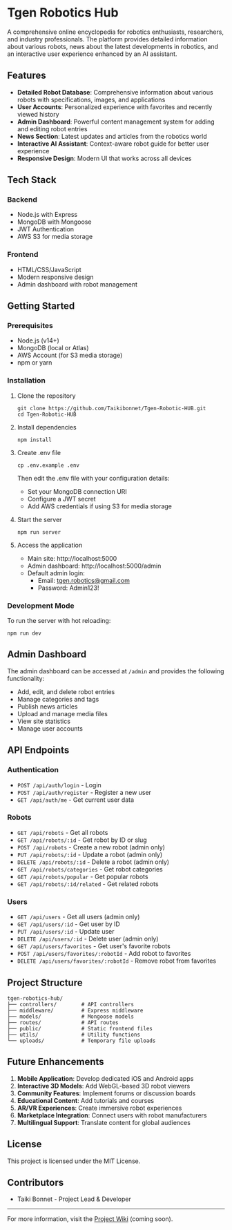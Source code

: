 # Tgen Robotics Hub

A comprehensive online encyclopedia for robotics enthusiasts, researchers, and industry professionals. The platform provides detailed information about various robots, news about the latest developments in robotics, and an interactive user experience enhanced by an AI assistant.

## Features

- **Detailed Robot Database**: Comprehensive information about various robots with specifications, images, and applications
- **User Accounts**: Personalized experience with favorites and recently viewed history
- **Admin Dashboard**: Powerful content management system for adding and editing robot entries
- **News Section**: Latest updates and articles from the robotics world
- **Interactive AI Assistant**: Context-aware robot guide for better user experience
- **Responsive Design**: Modern UI that works across all devices

## Tech Stack

### Backend
- Node.js with Express
- MongoDB with Mongoose
- JWT Authentication
- AWS S3 for media storage

### Frontend
- HTML/CSS/JavaScript
- Modern responsive design
- Admin dashboard with robot management

## Getting Started

### Prerequisites

- Node.js (v14+)
- MongoDB (local or Atlas)
- AWS Account (for S3 media storage)
- npm or yarn

### Installation

1. Clone the repository
   ```
   git clone https://github.com/Taikibonnet/Tgen-Robotic-HUB.git
   cd Tgen-Robotic-HUB
   ```

2. Install dependencies
   ```
   npm install
   ```

3. Create .env file
   ```
   cp .env.example .env
   ```
   Then edit the .env file with your configuration details:
   - Set your MongoDB connection URI
   - Configure a JWT secret
   - Add AWS credentials if using S3 for media storage

4. Start the server
   ```
   npm run server
   ```

5. Access the application
   - Main site: http://localhost:5000
   - Admin dashboard: http://localhost:5000/admin
   - Default admin login:
     - Email: tgen.robotics@gmail.com
     - Password: Admin123!

### Development Mode

To run the server with hot reloading:

```
npm run dev
```

## Admin Dashboard

The admin dashboard can be accessed at `/admin` and provides the following functionality:

- Add, edit, and delete robot entries
- Manage categories and tags
- Publish news articles
- Upload and manage media files
- View site statistics
- Manage user accounts

## API Endpoints

### Authentication
- `POST /api/auth/login` - Login
- `POST /api/auth/register` - Register a new user
- `GET /api/auth/me` - Get current user data

### Robots
- `GET /api/robots` - Get all robots
- `GET /api/robots/:id` - Get robot by ID or slug
- `POST /api/robots` - Create a new robot (admin only)
- `PUT /api/robots/:id` - Update a robot (admin only)
- `DELETE /api/robots/:id` - Delete a robot (admin only)
- `GET /api/robots/categories` - Get robot categories
- `GET /api/robots/popular` - Get popular robots
- `GET /api/robots/:id/related` - Get related robots

### Users
- `GET /api/users` - Get all users (admin only)
- `GET /api/users/:id` - Get user by ID
- `PUT /api/users/:id` - Update user
- `DELETE /api/users/:id` - Delete user (admin only)
- `GET /api/users/favorites` - Get user's favorite robots
- `POST /api/users/favorites/:robotId` - Add robot to favorites
- `DELETE /api/users/favorites/:robotId` - Remove robot from favorites

## Project Structure

```
tgen-robotics-hub/
├── controllers/        # API controllers
├── middleware/         # Express middleware
├── models/             # Mongoose models
├── routes/             # API routes
├── public/             # Static frontend files
├── utils/              # Utility functions
└── uploads/            # Temporary file uploads
```

## Future Enhancements

1. **Mobile Application**: Develop dedicated iOS and Android apps
2. **Interactive 3D Models**: Add WebGL-based 3D robot viewers
3. **Community Features**: Implement forums or discussion boards
4. **Educational Content**: Add tutorials and courses
5. **AR/VR Experiences**: Create immersive robot experiences
6. **Marketplace Integration**: Connect users with robot manufacturers
7. **Multilingual Support**: Translate content for global audiences

## License

This project is licensed under the MIT License.

## Contributors

- Taiki Bonnet - Project Lead & Developer

---

For more information, visit the [Project Wiki](https://github.com/Taikibonnet/Tgen-Robotic-HUB/wiki) (coming soon).
